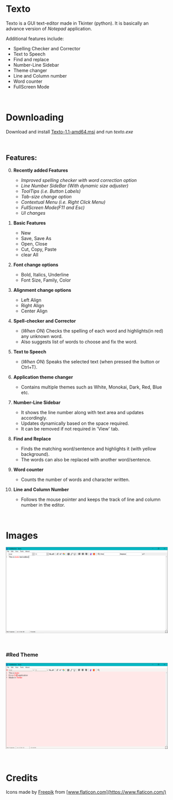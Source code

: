# Texto
Texto is a GUI text-editor made in Tkinter (python). It is basically an advance version of *Notepad* application. <br> 

Additional features include:
* Spelling Checker and Corrector
* Text to Speech 
* Find and replace
* Number-Line Sidebar
* Theme changer
* Line and Column number
* Word counter
* FullScreen Mode

&ensp;

# Downloading
Download and install [Texto-1.1-amd64.msi](https://github.com/RashimNarayanTiku/Texto/raw/master/Texto-1.1-amd64.msi) and run *texto.exe*

&ensp;

## Features:

0. **Recently added Features**
   * *Improved spelling checker with word correction option*
   * *Line Number SideBar (With dynamic size adjuster)*
   * *ToolTips (i.e. Button Labels)*
   * *Tab-size change option*
   * *Contextual Menu (i.e. Right Click Menu)*
   * *FullScreen Mode(F11 and Esc)* 
   * *UI changes*
   
   
1. **Basic Features**
    * New
    * Save, Save As
    * Open, Close
    * Cut, Copy, Paste
    * clear All
1. **Font change options**
    * Bold, Italics, Underline
    * Font Size, Family, Color
    
1. **Alignment change options**
    * Left Align
    * Right Align
    * Center Align
    

1. **Spell-checker and Corrector**
    * (*When ON*) Checks the spelling of each word and highlights(in red) any unknown word.
    * Also suggests list of words to choose and fix the word.

1. **Text to Speech**
    * (*When ON*) Speaks the selected text (when pressed the button or Ctrl+T).
    
1. **Application theme changer**
    * Contains multiple themes such as White, Monokai, Dark, Red, Blue etc.

1. **Number-Line Sidebar**
    * It shows the line number along with text area and updates accordingly.
    * Updates dynamically based on the space required.
    * It can be removed if not required in 'View' tab.
    
1. **Find and Replace**
    * Finds the matching word/sentence and highlights it (with yellow background). 
    * The words can also be replaced with another word/sentence.

1. **Word counter**
    * Counts the number of words and character written.
    
1. **Line and Column Number**
    * Follows the mouse pointer and keeps the track of line and column number in the editor.
    
&ensp;
# Images
![Screen](white2.png)

&ensp;

### #Red Theme
![Red Screen](red.png)

&ensp;

# Credits
Icons made by [Freepik](https://www.flaticon.com/authors/freepik) from [www.flaticon.com](https://www.flaticon.com/)
